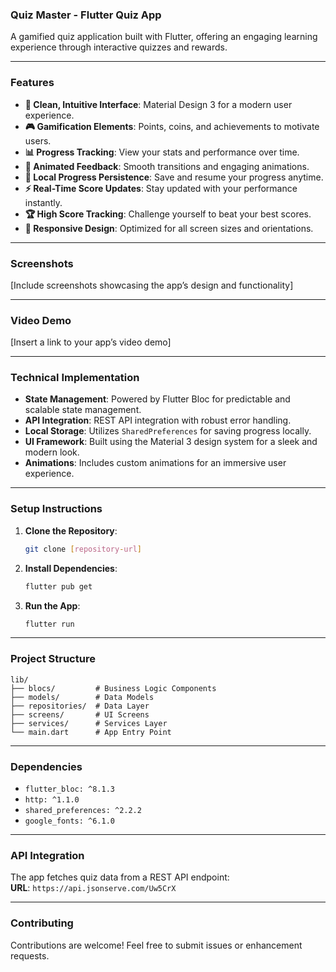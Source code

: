 ### Quiz Master - Flutter Quiz App

A gamified quiz application built with Flutter, offering an engaging learning experience through interactive quizzes and rewards.

---

### Features

- **📱 Clean, Intuitive Interface**: Material Design 3 for a modern user experience.
- **🎮 Gamification Elements**: Points, coins, and achievements to motivate users.
- **📊 Progress Tracking**: View your stats and performance over time.
- **🌟 Animated Feedback**: Smooth transitions and engaging animations.
- **💾 Local Progress Persistence**: Save and resume your progress anytime.
- **⚡ Real-Time Score Updates**: Stay updated with your performance instantly.
- **🏆 High Score Tracking**: Challenge yourself to beat your best scores.
- **📱 Responsive Design**: Optimized for all screen sizes and orientations.

---

### Screenshots

[Include screenshots showcasing the app’s design and functionality]

---

### Video Demo

[Insert a link to your app’s video demo]

---

### Technical Implementation

- **State Management**: Powered by Flutter Bloc for predictable and scalable state management.
- **API Integration**: REST API integration with robust error handling.
- **Local Storage**: Utilizes `SharedPreferences` for saving progress locally.
- **UI Framework**: Built using the Material 3 design system for a sleek and modern look.
- **Animations**: Includes custom animations for an immersive user experience.

---

### Setup Instructions

1. **Clone the Repository**:
   ```bash
   git clone [repository-url]
   ```

2. **Install Dependencies**:
   ```bash
   flutter pub get
   ```

3. **Run the App**:
   ```bash
   flutter run
   ```

---

### Project Structure

```plaintext
lib/
├── blocs/         # Business Logic Components
├── models/        # Data Models
├── repositories/  # Data Layer
├── screens/       # UI Screens
├── services/      # Services Layer
└── main.dart      # App Entry Point
```

---

### Dependencies

- `flutter_bloc: ^8.1.3`
- `http: ^1.1.0`
- `shared_preferences: ^2.2.2`
- `google_fonts: ^6.1.0`

---

### API Integration

The app fetches quiz data from a REST API endpoint:  
**URL**: `https://api.jsonserve.com/Uw5CrX`

---

### Contributing

Contributions are welcome! Feel free to submit issues or enhancement requests.